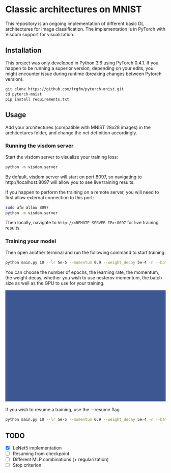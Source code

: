 # Classic architectures on MNIST
This repository is an ongoing implementation of different basic DL architectures for Image classification.
The implementation is in PyTorch with Visdom support for visualization.

## Installation
This project was only developed in Python 3.6 using PyTorch 0.4.1. If you happen to be running a superior version, depending on your edits, you might encounter issue during runtime (breaking changes between Pytorch version).
```
git clone https://github.com/frgfm/pytorch-mnist.git
cd pytorch-mnist
pip install requirements.txt
```

## Usage

Add your architectures (compatible with MNIST 28x28 images) in the architectures folder, and change the net definition accordingly.

### Running the visdom server
Start the visdom server to visualize your training loss:
```bash
python -m visdom.server
```
By default, visdom server will start on port 8097, so navigating to http://localhost:8097 will allow you to see live training results.

If you happen to perform the training on a remote server, you will need to first allow external connection to this port:
```bash
sudo ufw allow 8097
python -m visdom.server
```
Then locally, navigate to `http://<REMOTE_SERVER_IP>:8097` for live training results.


### Training your model
Then open another terminal and run the following command to start training:
```bash
python main.py 10 --lr 5e-5 --momentum 0.9 --weight_decay 5e-4 -n --batch_size 8 --gpu 0
```
You can choose the number of epochs, the learning rate, the momentum, the weight decay, whether you wish to use nesterov momentum, the batch size as well as the GPU to use for your training.

![visdom_loss](static/images/lenet5_training.gif)



If you wish to resume a training, use the --resume flag

```bash
python main.py 10 --lr 5e-5 --momentum 0.9 --weight_decay 5e-4 -n --batch_size 8 --gpu 0 --resume Lenet5_checkpoint_best.pth.tar
```

## TODO
- [x] LeNet5 implementation
- [ ] Resuming from checkpoint
- [ ] Different MLP combinations (+ regularization)
- [ ] Stop criterion
